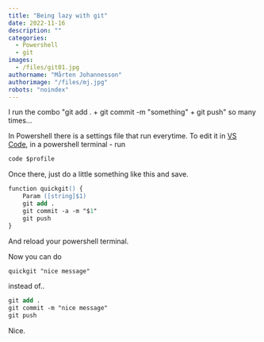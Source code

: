 ```yaml
---
title: "Being lazy with git"
date: 2022-11-16
description: ""
categories:
  - Powershell
  - git
images:
  - /files/git01.jpg
authorname: "Mårten Johannesson"
authorimage: "/files/mj.jpg"
robots: "noindex"
---
```

I run the combo "git add . + git commit -m "something" + git push" so many times...
<!--more-->

In Powershell there is a settings file that run everytime. To edit it in [VS Code](https://code.visualstudio.com/), in a powershell terminal - run 

```ps
code $profile
```

Once there, just do a little something like this and save.

```ps
function quickgit() {
    Param ([string]$1)    
    git add .
    git commit -a -m "$1"
    git push
}
```
And reload your powershell terminal.

Now you can do 

```ps
quickgit "nice message"
```

instead of..

```ps
git add .
git commit -m "nice message"
git push
```

Nice.
